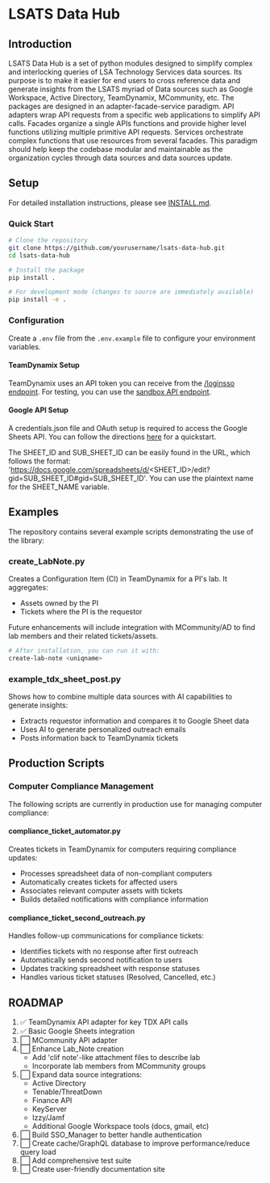 # LSATS Data Hub
## Introduction
LSATS Data Hub is a set of python modules designed to simplify
complex and interlocking queries of LSA Technology Services data sources. Its purpose
is to make it easier for end users to cross reference data and generate insights from
the LSATS myriad of Data sources such as Google Workspace, Active Directory, TeamDynamix,
MCommunity, etc. The packages are designed in an adapter-facade-service paradigm. API adapters
wrap API requests from a specific web applications to simplify API calls. Facades organize
a single APIs functions and provide higher level functions utilizing multiple primitive API
requests. Services orchestrate complex functions that use resources from several facades. This
paradigm should help keep the codebase modular and maintainable as the organization cycles through
data sources and data sources update.

## Setup
For detailed installation instructions, please see [INSTALL.md](INSTALL.md).

### Quick Start
```bash
# Clone the repository
git clone https://github.com/yourusername/lsats-data-hub.git
cd lsats-data-hub

# Install the package
pip install .

# For development mode (changes to source are immediately available)
pip install -e .
```

### Configuration
Create a `.env` file from the `.env.example` file to configure your environment variables.

#### TeamDynamix Setup
TeamDynamix uses an API token you can receive from the [/loginsso endpoint](https://teamdynamix.umich.edu/TDWebApi/). For testing, you can use the [sandbox API endpoint](https://teamdynamix.umich.edu/SBTDWebApi/).

#### Google API Setup
A credentials.json file and OAuth setup is required to access the Google Sheets API. You can follow the directions [here](https://developers.google.com/sheets/api/quickstart/python) for a quickstart.

The SHEET_ID and SUB_SHEET_ID can be easily found in the URL, which follows the format:
'https://docs.google.com/spreadsheets/d/<SHEET_ID>/edit?gid=SUB_SHEET_ID#gid=SUB_SHEET_ID'. You can use the plaintext name for the SHEET_NAME variable.

## Examples
The repository contains several example scripts demonstrating the use of the library:

### create_LabNote.py
Creates a Configuration Item (CI) in TeamDynamix for a PI's lab. It aggregates:
- Assets owned by the PI
- Tickets where the PI is the requestor

Future enhancements will include integration with MCommunity/AD to find lab members and their related tickets/assets.

```bash
# After installation, you can run it with:
create-lab-note <uniqname>
```

### example_tdx_sheet_post.py
Shows how to combine multiple data sources with AI capabilities to generate insights:
- Extracts requestor information and compares it to Google Sheet data
- Uses AI to generate personalized outreach emails
- Posts information back to TeamDynamix tickets

## Production Scripts

### Computer Compliance Management
The following scripts are currently in production use for managing computer compliance:

#### compliance_ticket_automator.py
Creates tickets in TeamDynamix for computers requiring compliance updates:
- Processes spreadsheet data of non-compliant computers
- Automatically creates tickets for affected users
- Associates relevant computer assets with tickets
- Builds detailed notifications with compliance information

#### compliance_ticket_second_outreach.py
Handles follow-up communications for compliance tickets:
- Identifies tickets with no response after first outreach
- Automatically sends second notification to users
- Updates tracking spreadsheet with response statuses
- Handles various ticket statuses (Resolved, Cancelled, etc.)


## ROADMAP
1. ✅ TeamDynamix API adapter for key TDX API calls
2. ✅ Basic Google Sheets integration
3. ⬜ MCommunity API adapter
4. ⬜ Enhance Lab_Note creation
   - Add 'clif note'-like attachment files to describe lab
   - Incorporate lab members from MCommunity groups
5. ⬜ Expand data source integrations:
   - Active Directory
   - Tenable/ThreatDown
   - Finance API
   - KeyServer
   - Izzy/Jamf
   - Additional Google Workspace tools (docs, gmail, etc)
6. ⬜ Build SSO_Manager to better handle authentication
7. ⬜ Create cache/GraphQL database to improve performance/reduce query load
8. ⬜ Add comprehensive test suite
9. ⬜ Create user-friendly documentation site
